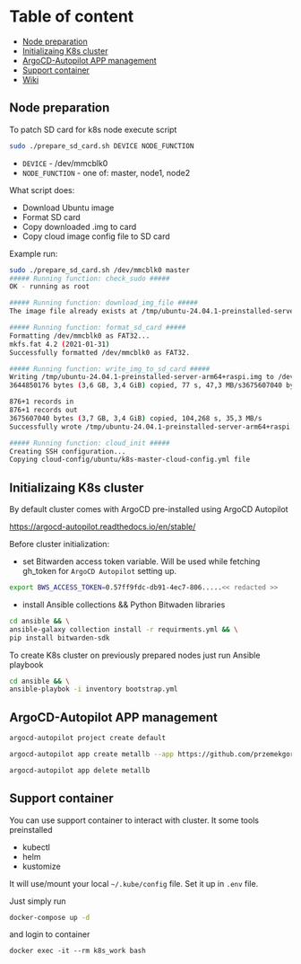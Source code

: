 # Table of content

- [Node preparation](#node-preparation)
- [Initializaing K8s cluster](#initializaing-k8s-cluster)
- [ArgoCD-Autopilot APP management](#argocd-autopilot-app-management)
- [Support container](#support-container)
- [Wiki](wiki/main.md)



## Node preparation

To patch SD card for k8s node execute script

```bash
sudo ./prepare_sd_card.sh DEVICE NODE_FUNCTION
```

- `DEVICE` - /dev/mmcblk0
- `NODE_FUNCTION` - one of: master, node1, node2

What script does:
* Download Ubuntu image
* Format SD card
* Copy downloaded .img to card
* Copy cloud image config file to SD card

Example run:

```bash
sudo ./prepare_sd_card.sh /dev/mmcblk0 master
##### Running function: check_sudo #####
OK - running as root

##### Running function: download_img_file #####
The image file already exists at /tmp/ubuntu-24.04.1-preinstalled-server-arm64+raspi.img. No need to download.

##### Running function: format_sd_card #####
Formatting /dev/mmcblk0 as FAT32...
mkfs.fat 4.2 (2021-01-31)
Successfully formatted /dev/mmcblk0 as FAT32.

##### Running function: write_img_to_sd_card #####
Writing /tmp/ubuntu-24.04.1-preinstalled-server-arm64+raspi.img to /dev/mmcblk0...
3644850176 bytes (3,6 GB, 3,4 GiB) copied, 77 s, 47,3 MB/s3675607040 bytes (3,7 GB, 3,4 GiB) copied, 77,8975 s, 47,2 MB/s

876+1 records in
876+1 records out
3675607040 bytes (3,7 GB, 3,4 GiB) copied, 104,268 s, 35,3 MB/s
Successfully wrote /tmp/ubuntu-24.04.1-preinstalled-server-arm64+raspi.img to /dev/mmcblk0.

##### Running function: cloud_init #####
Creating SSH configuration...
Copying cloud-config/ubuntu/k8s-master-cloud-config.yml file
```


## Initializaing K8s cluster

By default cluster comes with ArgoCD pre-installed using ArgoCD Autopilot

https://argocd-autopilot.readthedocs.io/en/stable/

Before cluster initialization:

- set Bitwarden access token variable. Will be used while fetching gh_token for `ArgoCD Autopilot` setting up.

```bash
export BWS_ACCESS_TOKEN=0.57ff9fdc-db91-4ec7-806.....<< redacted >>
```

- install Ansible collections && Python Bitwaden libraries

```bash
cd ansible && \
ansible-galaxy collection install -r requirments.yml && \
pip install bitwarden-sdk
``` 

To create K8s cluster on previously prepared nodes just run Ansible playbook

```bash
cd ansible && \
ansible-playbok -i inventory bootstrap.yml
```


## ArgoCD-Autopilot APP management

```bash
argocd-autopilot project create default
```

```bash
argocd-autopilot app create metallb --app https://github.com/przemekgorzynski/k8s.git/workloads/argocd-apps/metallb --project default --wait-timeout 5m
```

```bash
argocd-autopilot app delete metallb
```

## Support container
You can use support container to interact with cluster. It some tools preinstalled
- kubectl
- helm
- kustomize

It will use/mount your local `~/.kube/config` file. Set it up in `.env` file.

Just simply run
```bash
docker-compose up -d
```
and login to container
```
docker exec -it --rm k8s_work bash

```
